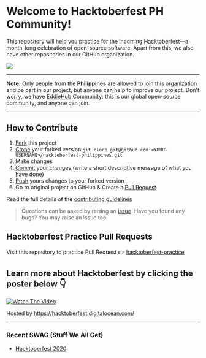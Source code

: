 # Welcome to Hacktoberfest PH Community! 
This repository will help you practice for the incoming Hacktoberfest—a month-long celebration of open-source software. Apart from this, we also have other repositories in our GitHub organization.

<a href="https://surpathhub.github.io/hacktoberfest-philippines/"><img src="https://user-images.githubusercontent.com/73097560/133547918-a303fbfb-5b0b-4cb9-bb16-4d025ef3f9d6.PNG"></a>

<hr>

**Note:** Only people from the **Philippines** are allowed to join this organization and be part in our project, but anyone can help to improve our project. Don't worry, we have <a href="https://github.com/EddieHubCommunity/support">EddieHub</a> Community: this is our global open-source community, and anyone can join.

<hr>

## How to Contribute
1. [Fork](https://help.github.com/articles/fork-a-repo/) this project
2. [Clone](https://help.github.com/articles/fork-a-repo/#step-2-create-a-local-clone-of-your-fork) your forked version `git clone git@github.com:<YOUR-USERNAME>/hacktoberfest-philippines.git`
3. Make changes 
4. [Commit](https://help.github.com/articles/adding-a-file-to-a-repository-using-the-command-line/) your changes (write a short descriptive message of what you have done)
5. [Push](https://help.github.com/articles/pushing-to-a-remote/) yours changes to your forked version
6. Go to original project on GitHub & Create a [Pull Request](https://help.github.com/articles/about-pull-requests/)

Read the full details of the [contributing guidelines](https://github.com/SurPathHub/hacktoberfest-philippines/blob/main/CONTRIBUTING.md)

> Questions can be asked by raising an [issue](https://github.com/SurPathHub/hacktoberfest-philippines/issues). Have you found any bugs? You may raise an issue too.

## Hacktoberfest Practice Pull Requests

Visit this repository to practice Pull Request 👉 [hacktoberfest-practice](https://github.com/EddieHubCommunity/hacktoberfest-practice)

## Learn more about Hacktoberfest by clicking the poster below 👇

[![Watch The Video](https://user-images.githubusercontent.com/61582763/94226800-1d0d5d80-ff16-11ea-8097-689ec7b5af69.png)](https://youtu.be/tjH6txTiC6E)

Hosted by https://hacktoberfest.digitalocean.com/

<hr />

### Recent SWAG (Stuff We All Get)
- <a href="https://github.com/SurPathHub/hacktoberfest-philippines/issues/9">Hacktoberfest 2020</a>
